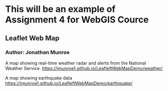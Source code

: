# This will be an example of Assignment 4 for WebGIS Cource
## Leaflet Web Map
### Author: Jonathan Munroe

A map showing real-time weather radar and alerts from the National Weather Service.
<https://jmunroe1.github.io/LeafleftWebMapDemo/weather/>

A map showing earthquake data
<https://jmunroe1.github.io/LeafleftWebMapDemo/earthquake/>